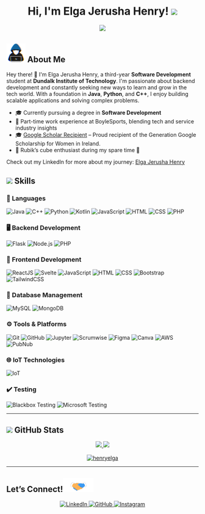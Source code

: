 <h1 align="center"><b>Hi, I'm Elga Jerusha Henry!</b> <img src="https://media.giphy.com/media/hvRJCLFzcasrR4ia7z/giphy.gif" width="35"></h1>

<p align="center">
  <a href="https://github.com/DenverCoder1/readme-typing-svg">
    <img src="https://readme-typing-svg.herokuapp.com?font=Time+New+Roman&color=blue&size=25&center=true&vCenter=true&width=800&height=100&lines=Software+Developer+%7C+Backend+Enthusiast;Passionate+about+Learning+and+Building+Solutions;Focused+on+Java%2C+Python%2C+Backend+Development...">
  </a>
</p>


## <picture><img src="https://github.com/0xAbdulKhalid/0xAbdulKhalid/raw/main/assets/mdImages/about_me.gif" width="50px"></picture> **About Me**

Hey there! 👋 I'm Elga Jerusha Henry, a third-year **Software Development** student at **Dundalk Institute of Technology**. I'm passionate about backend development and constantly seeking new ways to learn and grow in the tech world. With a foundation in **Java**, **Python**, and **C++**, I enjoy building scalable applications and solving complex problems.

- 🎓 Currently pursuing a degree in **Software Development**
- 💼 Part-time work experience at BoyleSports, blending tech and service industry insights
- 🎓 [Google Scholar Recipient](https://www.dundalkdemocrat.ie/news/dundalk-town/1632661/dundalk-it-software-development-studentselected-as-a-recipient-of-generation-google-scholarship.html) – Proud recipient of the Generation Google Scholarship for Women in Ireland.
- 🤖 Rubik’s cube enthusiast during my spare time 🧩

Check out my LinkedIn for more about my journey: [Elga Jerusha Henry](https://www.linkedin.com/in/elgajerushahenry)

## <img src="https://media.giphy.com/media/QssGEmpkyEOhBCb7e1/giphy.gif" width="25"> **Skills**

### 💬 Languages
![Java](https://img.shields.io/badge/Java%20-%232370ED.svg?style=for-the-badge&logo=java&logoColor=white) 
![C++](https://img.shields.io/badge/C++%20-%2300599C.svg?style=for-the-badge&logo=cplusplus&logoColor=white) 
![Python](https://img.shields.io/badge/Python%20-3776AB.svg?style=for-the-badge&logo=python&logoColor=white) 
![Kotlin](https://img.shields.io/badge/Kotlin%20-%230095D5.svg?style=for-the-badge&logo=kotlin&logoColor=white)
![JavaScript](https://img.shields.io/badge/JavaScript%20-%23F7DF1E.svg?style=for-the-badge&logo=javascript&logoColor=black)
![HTML](https://img.shields.io/badge/HTML%20-%23E34F26.svg?style=for-the-badge&logo=html5&logoColor=white)
![CSS](https://img.shields.io/badge/CSS%20-%231572B6.svg?style=for-the-badge&logo=css3&logoColor=white)
![PHP](https://img.shields.io/badge/PHP-777BB4.svg?style=for-the-badge&logo=php&logoColor=white)


### 🖥️ Backend Development
![Flask](https://img.shields.io/badge/flask-000000.svg?style=for-the-badge&logo=flask&logoColor=white) 
![Node.js](https://img.shields.io/badge/Node.js-339933.svg?style=for-the-badge&logo=node-dot-js&logoColor=white)
![PHP](https://img.shields.io/badge/PHP-777BB4.svg?style=for-the-badge&logo=php&logoColor=white)


### 🎨 Frontend Development
![ReactJS](https://img.shields.io/badge/react%20js-61DAFB.svg?style=for-the-badge&logo=react&logoColor=black) 
![Svelte](https://img.shields.io/badge/svelte%20-%23FF3E00.svg?style=for-the-badge&logo=svelte&logoColor=white)
![JavaScript](https://img.shields.io/badge/JavaScript%20-%23F7DF1E.svg?style=for-the-badge&logo=javascript&logoColor=black)
![HTML](https://img.shields.io/badge/HTML%20-%23E34F26.svg?style=for-the-badge&logo=html5&logoColor=white)
![CSS](https://img.shields.io/badge/CSS%20-%231572B6.svg?style=for-the-badge&logo=css3&logoColor=white)
![Bootstrap](https://img.shields.io/badge/bootstrap-7952B3.svg?style=for-the-badge&logo=bootstrap&logoColor=white)
![TailwindCSS](https://img.shields.io/badge/tailwind%20css-06B6D4.svg?style=for-the-badge&logo=tailwind-css&logoColor=white)


### 🔐 Database Management
![MySQL](https://img.shields.io/badge/MySQL-4479A1.svg?style=for-the-badge&logo=mysql&logoColor=white) 
![MongoDB](https://img.shields.io/badge/MongoDB-4EA94B.svg?style=for-the-badge&logo=mongodb&logoColor=white)


### ⚙️ Tools & Platforms
![Git](https://img.shields.io/badge/git-%23F05033.svg?style=for-the-badge&logo=git&logoColor=white) 
![GitHub](https://img.shields.io/badge/github-%23121011.svg?style=for-the-badge&logo=github&logoColor=white) 
![Jupyter](https://img.shields.io/badge/jupyter-F37626.svg?style=for-the-badge&logo=jupyter&logoColor=black)
![Scrumwise](https://img.shields.io/badge/scrumwise-%230A0F0F.svg?style=for-the-badge&logo=scrumwise&logoColor=white)
![Figma](https://img.shields.io/badge/figma-F24E1E.svg?style=for-the-badge&logo=figma&logoColor=white)
![Canva](https://img.shields.io/badge/canva-00C4CC.svg?style=for-the-badge&logo=canva&logoColor=white)
![AWS](https://img.shields.io/badge/AWS-232F3E.svg?style=for-the-badge&logo=amazonaws&logoColor=white)
![PubNub](https://img.shields.io/badge/PubNub-FFDD00.svg?style=for-the-badge&logo=pubnub&logoColor=black)


### 🌐 **IoT Technologies**
![IoT](https://img.shields.io/badge/IoT-00BFFF.svg?style=for-the-badge&logo=internetofthings&logoColor=white)



### ✔️ Testing
![Blackbox Testing](https://img.shields.io/badge/Blackbox-Testing%20Tools-00C853.svg?style=for-the-badge)
![Microsoft Testing](https://img.shields.io/badge/Microsoft-Testing%20Tools-00A853.svg?style=for-the-badge)

---

## <img src="https://media.giphy.com/media/iY8CRBdQXODJSCERIr/giphy.gif" width="35"> **GitHub Stats**

<div align="center">
  <a href="https://github.com/henryelga/">
    <img src="https://github-readme-stats.vercel.app/api?username=henryelga&count_private=true&show_icons=true&theme=react&line_height=27&hide_border=true&title_color=61dafb" width="500">
    <img src="https://github-readme-stats.vercel.app/api/top-langs/?username=henryelga&theme=react&hide_border=true&title_color=61dafb" width="400">
    <p><img align="center" src="https://github-readme-streak-stats.herokuapp.com/?user=henryelga&theme=dark" alt="henryelga" /></p>
  </a>
</div>

---

## <b>Let’s Connect!</b><img src="https://github.com/0xAbdulKhalid/0xAbdulKhalid/raw/main/assets/mdImages/handshake.gif" width="80">

<p align="center">
    <a href="https://www.linkedin.com/in/elgajerushahenry" target="_blank">
      <img src="https://img.shields.io/badge/linkedin-Elga%20Jerusha%20Henry-blue?style=for-the-badge&logo=linkedin" alt="LinkedIn">
    </a>
    <a href="https://github.com/henryelga" target="_blank">
      <img src="https://img.shields.io/badge/github-henryelga-black?style=for-the-badge&logo=github" alt="GitHub">
    </a>
    <a href="https://instagram.com/elgajerushahenry" target="_blank">
      <img src="https://img.shields.io/badge/instagram-@elgajerushahenry-purple?style=for-the-badge&logo=instagram" alt="Instagram">
    </a>
</p>
